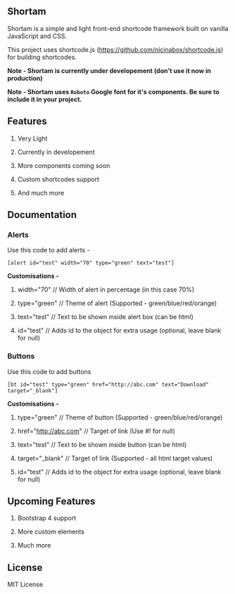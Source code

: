 ## Shortam

Shortam is a simple and light front-end shortcode framework built on vanilla JavaScript and CSS. 

This project uses shortcode.js (https://github.com/nicinabox/shortcode.js) for building shortcodes.

<b>Note - Shortam is currently under developement (don't use it now in production)</b>

<b>Note - Shortam uses ```Roboto``` Google font for it's components. Be sure to include it in your project.</b>

## Features

1) Very Light

2) Currently in developement

3) More components coming soon

4) Custom shortcodes support

5) And much more

## Documentation

### Alerts

Use this code to add alerts -

```
[alert id="test" width="70" type="green" text="test"]
```

<B>Customisations -</b>

1) width="70" // Width of alert in percentage (in this case 70%)

2) type="green" // Theme of alert (Supported - green/blue/red/orange)

3) text="test" // Text to be shown inside alert box (can be html)

4) id="test" // Adds id to the object for extra usage (optional, leave blank for null)

### Buttons

Use this code to add buttons

```
[bt id="test" type="green" href="http://abc.com" text="Download" target="_blank"]
```
<B>Customisations -</b>

1) type="green" // Theme of button (Supported - green/blue/red/orange)

2) href="http://abc.com" // Target of link (Use #! for null)

3) text="test" // Text to be shown inside button (can be html)

4) target="_blank" // Target of link (Supported - all html target values)

5) id="test" // Adds id to the object for extra usage (optional, leave blank for null)

## Upcoming Features

1) Bootstrap 4 support

2) More custom elements

3) Much more

## License

MIT License

